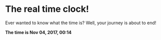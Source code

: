 # The real time clock!

Ever wanted to know what the time is? Well, your journey is about to end!

**The time is Nov 04, 2017, 00:14**